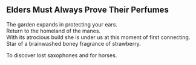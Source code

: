 Elders Must Always Prove Their Perfumes
---------------------------------------
The garden expands in protecting your ears.  
Return to the homeland of the manes.  
With its atrocious build she is under us at this moment of first connecting.  
Star of a brainwashed boney fragrance of strawberry.  
  
To discover lost saxophones and for horses.  
